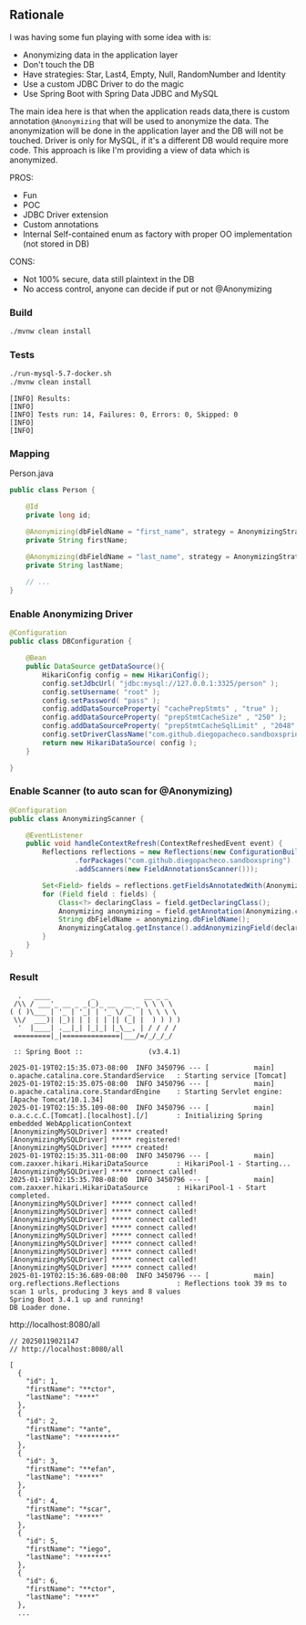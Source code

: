 ## Rationale

I was having some fun playing with some idea with is:

* Anonymizing data in the application layer
* Don't touch the DB
* Have strategies: Star, Last4, Empty, Null, RandomNumber and Identity
* Use a custom JDBC Driver to do the magic
* Use Spring Boot with Spring Data JDBC and MySQL

The main idea here is that when the application reads data,there is custom annotation `@Anonymizing` that will be used to anonymize the data. The anonymization will be done in the application layer and the DB will not be touched.
Driver is only for MySQL, if it's a different DB would require more code. This approach
is like I'm providing a view of data which is anonymized.

PROS:

* Fun
* POC
* JDBC Driver extension
* Custom annotations
* Internal Self-contained enum as factory with proper OO implementation (not stored in DB)

CONS:

* Not 100% secure, data still plaintext in the DB
* No access control, anyone can decide if put or not @Anonymizing

### Build

```bash
./mvnw clean install
```

### Tests

```bash
./run-mysql-5.7-docker.sh
./mvnw clean install
```

```
[INFO] Results:
[INFO]
[INFO] Tests run: 14, Failures: 0, Errors: 0, Skipped: 0
[INFO]
[INFO]
```

### Mapping

Person.java
```Java
public class Person {

    @Id
    private long id;

    @Anonymizing(dbFieldName = "first_name", strategy = AnonymizingStrategy.LAST4)
    private String firstName;

    @Anonymizing(dbFieldName = "last_name", strategy = AnonymizingStrategy.STAR)
    private String lastName;
 
    // ...
}
```

### Enable Anonymizing Driver

```Java 
@Configuration
public class DBConfiguration {

    @Bean
    public DataSource getDataSource(){
        HikariConfig config = new HikariConfig();
        config.setJdbcUrl( "jdbc:mysql://127.0.0.1:3325/person" );
        config.setUsername( "root" );
        config.setPassword( "pass" );
        config.addDataSourceProperty( "cachePrepStmts" , "true" );
        config.addDataSourceProperty( "prepStmtCacheSize" , "250" );
        config.addDataSourceProperty( "prepStmtCacheSqlLimit" , "2048" );
        config.setDriverClassName("com.github.diegopacheco.sandboxspring.driver.infra.AnonymizingMySQLDriver");
        return new HikariDataSource( config );
    }

}
```

### Enable Scanner (to auto scan for @Anonymizing)

```java
@Configuration
public class AnonymizingScanner {

    @EventListener
    public void handleContextRefresh(ContextRefreshedEvent event) {
        Reflections reflections = new Reflections(new ConfigurationBuilder()
                .forPackages("com.github.diegopacheco.sandboxspring")
                .addScanners(new FieldAnnotationsScanner()));

        Set<Field> fields = reflections.getFieldsAnnotatedWith(Anonymizing.class);
        for (Field field : fields) {
            Class<?> declaringClass = field.getDeclaringClass();
            Anonymizing anonymizing = field.getAnnotation(Anonymizing.class);
            String dbFieldName = anonymizing.dbFieldName();
            AnonymizingCatalog.getInstance().addAnonymizingField(declaringClass.getSimpleName(), dbFieldName,anonymizing);
        }
    }
}
```

### Result

```
  .   ____          _            __ _ _
 /\\ / ___'_ __ _ _(_)_ __  __ _ \ \ \ \
( ( )\___ | '_ | '_| | '_ \/ _` | \ \ \ \
 \\/  ___)| |_)| | | | | || (_| |  ) ) ) )
  '  |____| .__|_| |_|_| |_\__, | / / / /
 =========|_|==============|___/=/_/_/_/

 :: Spring Boot ::                (v3.4.1)

2025-01-19T02:15:35.073-08:00  INFO 3450796 --- [           main] o.apache.catalina.core.StandardService   : Starting service [Tomcat]
2025-01-19T02:15:35.075-08:00  INFO 3450796 --- [           main] o.apache.catalina.core.StandardEngine    : Starting Servlet engine: [Apache Tomcat/10.1.34]
2025-01-19T02:15:35.109-08:00  INFO 3450796 --- [           main] o.a.c.c.C.[Tomcat].[localhost].[/]       : Initializing Spring embedded WebApplicationContext
[AnonymizingMySQLDriver] ***** created!
[AnonymizingMySQLDriver] ***** registered!
[AnonymizingMySQLDriver] ***** created!
2025-01-19T02:15:35.311-08:00  INFO 3450796 --- [           main] com.zaxxer.hikari.HikariDataSource       : HikariPool-1 - Starting...
[AnonymizingMySQLDriver] ***** connect called!
2025-01-19T02:15:35.708-08:00  INFO 3450796 --- [           main] com.zaxxer.hikari.HikariDataSource       : HikariPool-1 - Start completed.
[AnonymizingMySQLDriver] ***** connect called!
[AnonymizingMySQLDriver] ***** connect called!
[AnonymizingMySQLDriver] ***** connect called!
[AnonymizingMySQLDriver] ***** connect called!
[AnonymizingMySQLDriver] ***** connect called!
[AnonymizingMySQLDriver] ***** connect called!
[AnonymizingMySQLDriver] ***** connect called!
[AnonymizingMySQLDriver] ***** connect called!
[AnonymizingMySQLDriver] ***** connect called!
2025-01-19T02:15:36.689-08:00  INFO 3450796 --- [           main] org.reflections.Reflections              : Reflections took 39 ms to scan 1 urls, producing 3 keys and 8 values
Spring Boot 3.4.1 up and running! 
DB Loader done. 
```

http://localhost:8080/all
```
// 20250119021147
// http://localhost:8080/all

[
  {
    "id": 1,
    "firstName": "**ctor",
    "lastName": "****"
  },
  {
    "id": 2,
    "firstName": "*ante",
    "lastName": "*********"
  },
  {
    "id": 3,
    "firstName": "**efan",
    "lastName": "*****"
  },
  {
    "id": 4,
    "firstName": "*scar",
    "lastName": "*****"
  },
  {
    "id": 5,
    "firstName": "*iego",
    "lastName": "*******"
  },
  {
    "id": 6,
    "firstName": "**ctor",
    "lastName": "****"
  },
  ...
```
